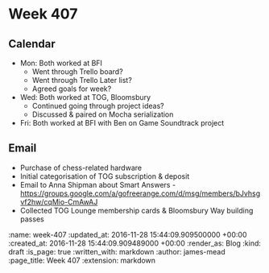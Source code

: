 Week 407
========

## Calendar

* Mon: Both worked at BFI
  * Went through Trello board?
  * Went through Trello Later list?
  * Agreed goals for week?
* Wed: Both worked at TOG, Bloomsbury
  * Continued going through project ideas?
  * Discussed & paired on Mocha serialization
* Fri: Both worked at BFI with Ben on Game Soundtrack project

## Email

* Purchase of chess-related hardware
* Initial categorisation of TOG subscription & deposit
* Email to Anna Shipman about Smart Answers - https://groups.google.com/a/gofreerange.com/d/msg/members/bJvhsgvf2hw/cqMio-CmAwAJ
* Collected TOG Lounge membership cards & Bloomsbury Way building passes

:name: week-407
:updated_at: 2016-11-28 15:44:09.909500000 +00:00
:created_at: 2016-11-28 15:44:09.909489000 +00:00
:render_as: Blog
:kind: draft
:is_page: true
:written_with: markdown
:author: james-mead
:page_title: Week 407
:extension: markdown
